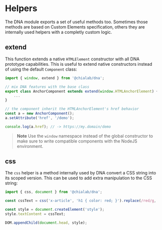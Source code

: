 # Helpers

The DNA module exports a set of useful methods too. Sometimes those methods are based on Custom Elements specification, others they are internally used helpers with a completly custom logic.

## extend

This function extends a native `HTMLElement` constructor with all DNA prototype capabilities. This is useful to extend native constructors instead of using the default `Component` class:

```ts
import { window, extend } from '@chialab/dna';

// mix DNA features with the base class
export class AnchorComponent extends extend(window.HTMLAnchorElement) {
    ...
}

// the component inherit the HTMLAnchorElement's href behavior
const a = new AnchorComponent();
a.setAttribute('href', '/demo');

console.log(a.href); // -> https://my.domain/demo
```

> **Note**
> Use the `window` namespace instead of the global constructor to make sure to write compatible components with the NodeJS environment.

## css

The `css` helper is a method internally used by DNA convert a CSS string into its scoped version. This can be used to add extra manipulation to the CSS string:

```ts
import { css, document } from '@chialab/dna';

const cssText = css('x-article', 'h1 { color: red; }').replace(/red/g, 'blue');

const style = document.createElement('style');
style.textContent = cssText;

DOM.appendChild(document.head, style);
```
